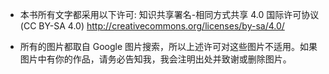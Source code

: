 * 本书所有文字都采用以下许可:
  知识共享署名-相同方式共享 4.0 国际许可协议 (CC BY-SA 4.0)
  http://creativecommons.org/licenses/by-sa/4.0/

* 所有的图片都取自 Google 图片搜索，所以上述许可对这些图片不适用。如果图片中有你的作品，请务必告知我，我会注明出处并致谢或删除图片。
